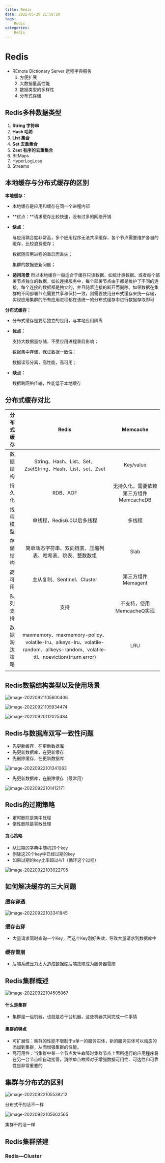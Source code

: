 ```yaml
---
title: Redis
date: 2022-05-20 21:58:10
tags:
    Redis
categories:
    Redis
---
```


# Redis

- REmote Dictionary Server  远程字典服务
  1. 方便扩展
  2. 大数据量高性能
  3. 数据类型的多样性
  4. 分布式存储



## Redis多种数据类型

1. **String  字符串**
2. **Hash  哈希**
3. **List  集合**
4. **Set  去重集合**
5. **Zset  有序的去重集合**
6. BitMaps
7. HyperLogLoss
8. Streams



## 本地缓存与分布式缓存的区别

**本地缓存：**

- 本地缓存是应用和缓存在同一个进程内部

- **优点：**请求缓存比较快速，没有过多的网络开销

- **缺点：**

  与应用耦合度非常高，多个应用程序无法共享缓存，各个节点需要维护各自的缓存，比较浪费缓存；

  数据随应用进程的重启而丢失；

  集群的数据更新问题；

- **适用场景**
  所以本地缓存一般适合于缓存只读数据，如统计类数据。或者每个部署节点独立的数据，如长连接服务中，每个部署节点由于都是维护了不同的连接，每个连接的数据都是独立的，并且随着连接的断开而删除。如果数据在集群的不同部署节点需要共享和保持一致，则需要使用分布式缓存来统一存储，实现应用集群的所有应用进程都在该统一的分布式缓存中进行数据存取即可

**分布式缓存：**

- 分布式缓存是要给独立的应用，与本地应用隔离

- **优点：**

  支持大数据量存储，不受应用进程重启影响；

  数据集中存储，保证数据一致性；

  数据读写分离，高性能，高可用；

  

- **缺点：**

  数据跨网络传输，性能低于本地缓存



## 分布式缓存对比

|  分布式缓存  |                            Redis                             |                Memcache                |
| :----------: | :----------------------------------------------------------: | :------------------------------------: |
|   数据结构   |  String、Hash、List、Set、ZsetString、Hash、List、set、Zset  |               Key/value                |
|    持久化    |                           RDB、AOF                           | 无持久化，需要依赖第三方组件MemcacheDB |
|   线程模型   |                  单线程，Redis6.0以后多线程                  |                 多线程                 |
|   存储结构   |  简单动态字符串、双向链表、压缩列表、哈希表、跳表、整数数组  |                  Slab                  |
|    高可用    |                 主从复制、Sentinel、Cluster                  |           第三方组件Memagent           |
|   队列支持   |                             支持                             |       不支持，使用MemcacheQ实现        |
| 数据淘汰策略 | maxmemory、maxmemory-policy、volatile-lru、alkeys-lru、volatile-random、allkeys-random、volatile-ttl、noeviction(trturn error) |                  LRU                   |
|              |                                                              |                                        |



## Redis数据结构类型以及使用场景

![image-20220921105600406](https://gitee.com/be_lieve_oneself/demo1/raw/master/image-20220921105600406.png)



![image-20220921105934474](https://gitee.com/be_lieve_oneself/demo1/raw/master/image-20220921105934474.png)

![image-20220920112025484](https://gitee.com/be_lieve_oneself/demo1/raw/master/image-20220920112025484.png)





## Redis与数据库双写一致性问题

- 先更新缓存，在更新数据库
- 先更新数据库，在更新缓存
- 先删除缓存，在更新数据库

![image-20220922101341063](https://gitee.com/be_lieve_oneself/demo1/raw/master/image-20220922101341063.png)

- 先更新数据库，在删除缓存（最常用）

![image-20220922101412171](https://gitee.com/be_lieve_oneself/demo1/raw/master/image-20220922101412171.png)



## Redis的过期策略

- 定时删除是集中处理
- 惰性删除是零散处理

#### 贪心策略

- 从过期的字典中随机20个key
- 删除这20个key中已经过期的key
- 如果过期的key比率超过4/1（循环这个过程）

![image-20220922103022795](D:\lei.zhang\AppData\Roaming\Typora\typora-user-images\image-20220922103022795.png)



## 如何解决缓存的三大问题

### 缓存穿透

![image-20220922103341845](https://gitee.com/be_lieve_oneself/demo1/raw/master/image-20220922103341845.png)

### 缓存击穿

- 大量请求同时查询一个Key，而这个Key刚好失效，导致大量请求到数据库中



### 缓存雪崩

- 后端系统压力太大造成数据库后端故障成为服务器雪崩



## Redis集群概述

![image-20220922104505067](https://gitee.com/be_lieve_oneself/demo1/raw/master/image-20220922104505067.png)

#### 什么是集群

- 集群是一组机器，也就是若干台机器，这些机器共同完成一件事情



#### 集群的特点

- 可扩展性：集群的性能不限制于u单一的服务实体，新的服务实体可以动态的添加到集群，从而增强集群的性能。
- 高可用性：当集群中某一个节点发生故障时集群节点上面所运行的应用程序将在另一台节点呗自动接管，消除单点故障对于增强数据可用性、可达性和可靠性是非常重要的



## 集群与分布式的区别

![image-20220922105538212](https://gitee.com/be_lieve_oneself/demo1/raw/master/image-20220922105538212.png)

分布式干的活不一样

![image-20220922105602565](https://gitee.com/be_lieve_oneself/demo1/raw/master/image-20220922105602565.png)

集群干的活一样





## Redis集群搭建

### Redis—Cluster

